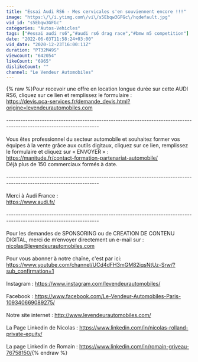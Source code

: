 ```yaml
---
title: "Essai Audi RS6 - Mes cervicales s'en souviennent encore !!!"
image: "https:\/\/i.ytimg.com\/vi\/s5Ebqw3GFGc\/hqdefault.jpg"
vid_id: "s5Ebqw3GFGc"
categories: "Autos-Vehicles"
tags: ["#essai audi rs6","#audi rs6 drag race","#bmw m5 competition"]
date: "2022-06-03T11:58:24+03:00"
vid_date: "2020-12-23T16:00:11Z"
duration: "PT32M49S"
viewcount: "642054"
likeCount: "6965"
dislikeCount: ""
channel: "Le Vendeur Automobiles"
---
```

{% raw %}Pour recevoir une offre en location longue durée sur cette AUDI RS6, cliquez sur ce lien et remplissez le formulaire :<br /><a rel="nofollow" target="blank" href="https://devis.pca-services.fr/demande_devis.html?origine=levendeurautomobiles.com">https://devis.pca-services.fr/demande_devis.html?origine=levendeurautomobiles.com</a><br /><br />---------------------------------------------------------------------------------------------------------------------<br /><br />Vous êtes professionnel du secteur automobile et souhaitez former vos équipes à la vente grâce aux outils digitaux, cliquez sur ce lien, remplissez le formulaire et cliquez sur « ENVOYER » : <br /><a rel="nofollow" target="blank" href="https://manitude.fr/contact-formation-partenariat-automobile/">https://manitude.fr/contact-formation-partenariat-automobile/</a><br />Déjà plus de 150 commerciaux formés à date.<br /><br />---------------------------------------------------------------------------------------------------------------------<br /><br />Merci à Audi France : <br /><a rel="nofollow" target="blank" href="https://www.audi.fr/">https://www.audi.fr/</a><br /><br />---------------------------------------------------------------------------------------------------------------------<br /><br />Pour les demandes de SPONSORING ou de CREATION DE CONTENU DIGITAL, merci de m’envoyer directement un e-mail sur : nicolas@levendeurautomobiles.com<br /><br />Pour vous abonner à notre chaîne, c'est par ici:<br /><a rel="nofollow" target="blank" href="https://www.youtube.com/channel/UCd4dFH3mGM82iqsNtUz-Srw/?sub_confirmation=1">https://www.youtube.com/channel/UCd4dFH3mGM82iqsNtUz-Srw/?sub_confirmation=1</a><br /><br />Instagram : <a rel="nofollow" target="blank" href="https://www.instagram.com/levendeurautomobiles/">https://www.instagram.com/levendeurautomobiles/</a><br /><br />Facebook : <a rel="nofollow" target="blank" href="https://www.facebook.com/Le-Vendeur-Automobiles-Paris-109340669089275/">https://www.facebook.com/Le-Vendeur-Automobiles-Paris-109340669089275/</a><br /><br />Notre site internet : <a rel="nofollow" target="blank" href="http://www.levendeurautomobiles.com/">http://www.levendeurautomobiles.com/</a><br /><br />La Page Linkedin de Nicolas : <a rel="nofollow" target="blank" href="https://www.linkedin.com/in/nicolas-rolland-private-equity/">https://www.linkedin.com/in/nicolas-rolland-private-equity/</a><br /><br />La page Linkedin de Romain : <a rel="nofollow" target="blank" href="https://www.linkedin.com/in/romain-griveau-76758150/">https://www.linkedin.com/in/romain-griveau-76758150/</a>{% endraw %}
